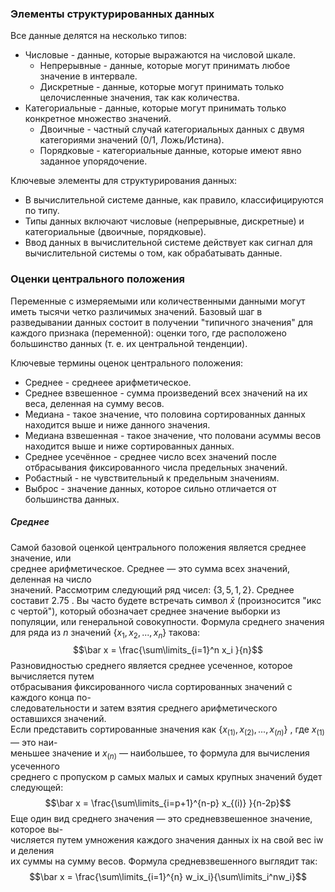 
### Элементы структурированных данных

Все данные делятся на несколько типов:

* Числовые - данные, которые выражаются на числовой шкале.
	* Непрерывные - данные, которые могут принимать любое значение в интервале.
	* Дискретные - данные, которые могут принимать только целочисленные значения, так как количества.
* Категориальные - данные, которые могут принимать только конкретное множество значений.
	* Двоичные - частный случай категориальных данных с двумя категориями значений (0/1, Ложь/Истина).
	* Порядковые - категориальные данные, которые имеют явно заданное упорядочение.

Ключевые элементы для структурирования данных:

* В вычислительной системе данные, как правило, классифицируются по типу.
* Типы данных включают числовые (непрерывные, дискретные) и категориальные (двоичные, порядковые).
* Ввод данных в вычислительной системе действует как сигнал для вычислительной системы о том, как обрабатывать данные.

### Оценки центрального положения

Переменные с измеряемыми или количественными данными могут иметь тысячи четко различимых значений. Базовый шаг в разведывании данных состоит в получении "типичного значения" для каждого признака (переменной): оценки того, где расположено большинство данных (т. е. их центральной тенденции).

Ключевые термины оценок центрального положения:

* Среднее - среднеее арифметическое.
* Среднее взвешенное - сумма произведений всех значений на их веса, деленная на сумму весов.
* Медиана - такое значение, что половина сортированных данных находится выше и ниже данного значения.
* Медиана взвешенная - такое значение, что половани асуммы весов находится выше и ниже сортированных данных.
* Среднее усечённое - среднее число всех значений после отбрасывания фиксированного числа предельных значений.
* Робастный - не чувствительный к предельным значениям.
* Выброс - значение данных, которое сильно отличается от большинства данных.

##### Среднее

Самой базовой оценкой центрального положения является среднее значение, или  
среднее арифметическое. Среднее — это сумма всех значений, деленная на число  
значений. Рассмотрим следующий ряд чисел: $\{3, 5, 1, 2\}$. Среднее составит 2.75 . Вы часто будете встречать символ $\bar x$ (произносится "икс с чертой"), который обозначает среднее значение выборки из популяции, или генеральной совокупности. Формула среднего значения для ряда из $n$ значений $\{x_1, x_2, ... , x_n\}$ такова:
$$\bar x = \frac{\sum\limits_{i=1}^n x_i }{n}$$
Разновидностью среднего является среднее усеченное, которое вычисляется путем  
отбрасывания фиксированного числа сортированных значений с каждого конца по-  
следовательности и затем взятия среднего арифметического оставшихся значений.  
Если представить сортированные значения как $\{x_{(1)}, x_{(2)}, ..., x_{(n)}\}$ , где $x_{(1)}$ — это наи-  
меньшее значение и $x_{(n)}$ — наибольшее, то формула для вычисления усеченного  
среднего с пропуском p самых малых и самых крупных значений будет следующей:
$$\bar x = \frac{\sum\limits_{i=p+1}^{n-p} x_{(i)} }{n-2p}$$
Еще один вид среднего значения — это средневзвешенное значение, которое вы-  
числяется путем умножения каждого значения данных ix на свой вес iw и деления  
их суммы на сумму весов. Формула средневзвешенного выглядит так:
$$\bar x = \frac{\sum\limits_{i=1}^{n} w_ix_i}{\sum\limits_i^nw_i}$$


